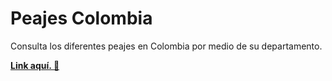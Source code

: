 # Peajes Colombia

Consulta los diferentes peajes en Colombia por medio de su departamento.

**[Link aquí. 🚀](https://eibeel.github.io/Mapa-dinamico-de-peajes-en-Colombia/)**
